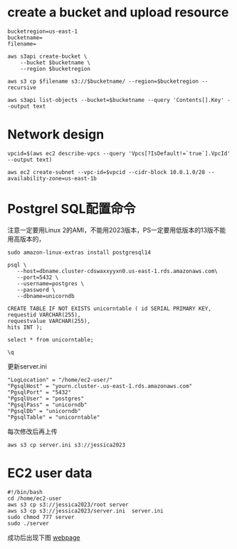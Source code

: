 
# create a bucket and upload resource
```
bucketregion=us-east-1
bucketname=
filename=
```
```
aws s3api create-bucket \
    --bucket $bucketname \
    --region $bucketregion
```
```
aws s3 cp $filename s3://$bucketname/ --region=$bucketregion --recursive
```

```
aws s3api list-objects --bucket=$bucketname --query 'Contents[].Key' --output text
```
# Network design
```
vpcid=$(aws ec2 describe-vpcs --query 'Vpcs[?IsDefault!=`true`].VpcId' --output text)
```

```
aws ec2 create-subnet --vpc-id=$vpcid --cidr-block 10.0.1.0/28 --availability-zone=us-east-1b

```


# Postgrel SQL配置命令
注意一定要用Linux 2的AMI，不能用2023版本，PS一定要用低版本的13版不能用高版本的，
```
sudo amazon-linux-extras install postgresql14
```
```
psql \
   --host=dbname.cluster-cdswaxxyyxn0.us-east-1.rds.amazonaws.com\
   --port=5432 \
   --username=postgres \
   --password \
   --dbname=unicorndb

```
```
CREATE TABLE IF NOT EXISTS unicorntable ( id SERIAL PRIMARY KEY,
requestid VARCHAR(255),
requestvalue VARCHAR(255),
hits INT );
```
```
select * from unicorntable;
```
```
\q
```
更新server.ini
```
"LogLocation" = "/home/ec2-user/"
"PgsqlHost" = "yourn.cluster-.us-east-1.rds.amazonaws.com"
"PgsqlPort" = "5432"
"PgsqlUser" = "postgres"
"PgsqlPass" = "unicorndb"
"PgsqlDb" = "unicorndb"
"PgsqlTable" = "unicorntable"
```

每次修改后再上传
```
aws s3 cp server.ini s3://jessica2023
```


# EC2 user data
```
#!/bin/bash
cd /home/ec2-user
aws s3 cp s3://jessica2023/root server
aws s3 cp s3://jessica2023/server.ini  server.ini
sudo chmod 777 server
sudo ./server
```
成功后出现下图
[webpage](/应用成功运行.png)
